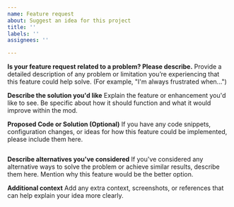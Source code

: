 ```yaml
---
name: Feature request
about: Suggest an idea for this project
title: ''
labels: ''
assignees: ''

---
```


**Is your feature request related to a problem? Please describe.**
Provide a detailed description of any problem or limitation you’re experiencing that this feature could help solve. (For example, "I'm always frustrated when...")

**Describe the solution you'd like**
Explain the feature or enhancement you'd like to see. Be specific about how it should function and what it would improve within the mod.

**Proposed Code or Solution (Optional)**
If you have any code snippets, configuration changes, or ideas for how this feature could be implemented, please include them here.

```lua

```

**Describe alternatives you've considered**
If you've considered any alternative ways to solve the problem or achieve similar results, describe them here. Mention why this feature would be the better option.

**Additional context**
Add any extra context, screenshots, or references that can help explain your idea more clearly.
